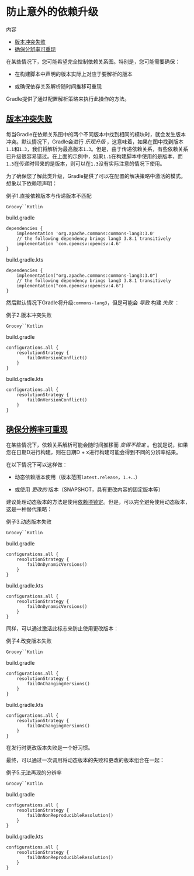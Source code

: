 # 防止意外的依赖升级


内容

  * [版本冲突失败](#%E7%89%88%E6%9C%AC%E5%86%B2%E7%AA%81%E5%A4%B1%E8%B4%A5)
  * [确保分辨率可重现](#%E7%A1%AE%E4%BF%9D%E5%88%86%E8%BE%A8%E7%8E%87%E5%8F%AF%E9%87%8D%E7%8E%B0)

在某些情况下，您可能希望完全控制依赖关系图。特别是，您可能需要确保：

  * 在构建脚本中声明的版本实际上对应于要解析的版本

  * 或确保依存关系解析随时间推移可重现

Gradle提供了通过配置解析策略来执行此操作的方法。

## [版本冲突失败](#%E7%89%88%E6%9C%AC%E5%86%B2%E7%AA%81%E5%A4%B1%E8%B4%A5)

每当Gradle在依赖关系图中的两个不同版本中找到相同的模块时，就会发生版本冲突。默认情况下，Gradle会进行 _乐观升级_
，这意味着，如果在图中找到版本`1.1`和`1.3`，我们将解析为最高版本`1.3`。但是，由于传递依赖关系，有些依赖关系已升级很容易错过。在上面的示例中，如果`1.1`在构建脚本中使用的是版本，而`1.3`在传递时带来的是版本，则可以在`1.3`没有实际注意的情况下使用。

为了确保您了解此类升级，Gradle提供了可以在配置的解决策略中激活的模式。想象以下依赖项声明：

例子1.直接依赖版本与传递版本不匹配

`Groovy``Kotlin`

build.gradle

    
    
    dependencies {
        implementation 'org.apache.commons:commons-lang3:3.0'
        // the following dependency brings lang3 3.8.1 transitively
        implementation 'com.opencsv:opencsv:4.6'
    }

build.gradle.kts

    
    
    dependencies {
        implementation("org.apache.commons:commons-lang3:3.0")
        // the following dependency brings lang3 3.8.1 transitively
        implementation("com.opencsv:opencsv:4.6")
    }

然后默认情况下Gradle将升级`commons-lang3`，但是可能会 _导致_ 构建 _失败_ ：

例子2.版本冲突失败

`Groovy``Kotlin`

build.gradle

    
    
    configurations.all {
        resolutionStrategy {
            failOnVersionConflict()
        }
    }

build.gradle.kts

    
    
    configurations.all {
        resolutionStrategy {
            failOnVersionConflict()
        }
    }

## [确保分辨率可重现](#%E7%A1%AE%E4%BF%9D%E5%88%86%E8%BE%A8%E7%8E%87%E5%8F%AF%E9%87%8D%E7%8E%B0)

在某些情况下，依赖关系解析可能会随时间推移而 _变得不稳定_ 。也就是说，如果您在日期D进行构建，则在日期D + x进行构建可能会得到不同的分辨率结果。

在以下情况下可以这样做：

  * 动态依赖版本使用（版本范围`latest.release`，`1.+`...）

  * 或使用 _更改的_ 版本（SNAPSHOT，具有更改内容的固定版本等）

建议处理动态版本的方法是使用[依赖项锁定](/md/锁定依赖版本.md#dependency-locking)。但是，可以完全避免使用动态版本，这是一种替代策略：

例子3.动态版本失败

`Groovy``Kotlin`

build.gradle

    
    
    configurations.all {
        resolutionStrategy {
            failOnDynamicVersions()
        }
    }

build.gradle.kts

    
    
    configurations.all {
        resolutionStrategy {
            failOnDynamicVersions()
        }
    }

同样，可以通过激活此标志来防止使用更改版本：

例子4.改变版本失败

`Groovy``Kotlin`

build.gradle

    
    
    configurations.all {
        resolutionStrategy {
            failOnChangingVersions()
        }
    }

build.gradle.kts

    
    
    configurations.all {
        resolutionStrategy {
            failOnChangingVersions()
        }
    }

在发行时更改版本失败是一个好习惯。

最终，可以通过一次调用将动态版本的失败和更改的版本组合在一起：

例子5.无法再现的分辨率

`Groovy``Kotlin`

build.gradle

    
    
    configurations.all {
        resolutionStrategy {
            failOnNonReproducibleResolution()
        }
    }

build.gradle.kts

    
    
    configurations.all {
        resolutionStrategy {
            failOnNonReproducibleResolution()
        }
    }

